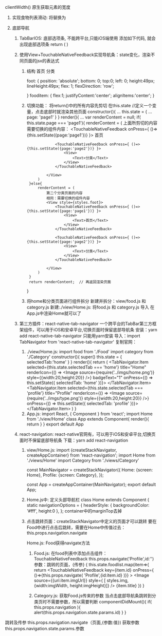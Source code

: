 clientWidth()  原生获取元素的宽度
1. 实现食物列表滑动:
    将<View style={styles.content}>替换为<ScrollView style={styles.content}>

2. 底部导航
    1. TabBarIOS: 底部选项条, 不能跨平台,只能iOS端使用
        添加如下代码, 就会出现底部选项条
            return (
                <TabBarIOS></TabBarIOS>
            ) 
    
    2. 使用View+TouchableNativeFeedback实现导航条：state变化，渲染不同页面的jsx的表达式
        1. 结构
            <View style={styles.foot}>
                <View style={styles.fooditem}>
                    <Text>首页</Text>
                </View>
                <View style={styles.fooditem}>
                    <Text>分类</Text>
                </View>
            </View>

            foot: {
                position: 'absolute';
                bottom: 0;
                top:0;
                left: 0;
                height:49px;
                lineHeight:49px;
                flex: 1;
                flexDirection: 'row';

            }
            fooditem: {
                flex:1;
                justifyContent:'center';
                alignItems:'center';
            }
        2. 切换功能：
            将return()中的所有内容先剪切
            在this.state //定义一个变量，点击底部时就渲染其他页面
            constructor(){
                ...
                this.state = {
                    ...
                    page: 'page1'
                }
            }
            render(){
                ...
                var renderContent = null;
                if( this.state.page === 'page1'){
                    renderContent = (
                        上面所剪切的内容
                        需要切换的组件内容：
                        <View style={styles.foot}>
                            <TouchableNativeFeedback onPress={ ()=>{this.setState({page:'page1'})} }>
                                <View>
                                    <Text>首页</Text>
                                </View>
                            </TouchableNativeFeedback>

                            <TouchableNativeFeedback onPress={ ()=>{this.setState({page:'page2'})} }>
                                <View>
                                    <Text>分类</Text>
                                </View>
                            </TouchableNativeFeedback>

                        </View>
                    )
                }else{
                    renderContent = (
                        第二个分类页面的内容
                        相同：需要切换的组件内容
                        <View style={styles.foot}>
                            <TouchableNativeFeedback onPress={ ()=>{this.setState({page:'page1'})} }>
                                <View>
                                    <Text>首页</Text>
                                </View>
                            </TouchableNativeFeedback>

                            <TouchableNativeFeedback onPress={ ()=>{this.setState({page:'page2'})} }>
                                <View>
                                    <Text>分类</Text>
                                </View>
                            </TouchableNativeFeedback>

                        </View>
                    )
                }
                return renderContent;  // 再返回渲染页面
            }

        3. 将home和分类页面进行组件拆分
            新建并拆分：view/food.js  和 category.js
            新建:./view/Home.js: 将food.js 和 category.js 导入
            在App.js中渲染Home就可以了

    3. 第三方插件：react-native-tab-navigator
        一个跨平台的TabBar第三方框架组件，可以用于iOS和安卓平台,切换页面时保留底部导航条
        安装：yarn add react-native-tab-navigator  只能用yarn安装
        导入：import TabNavigator from 'react-native-tab-navigator'
        复制官网：
        1. ./view/Home.js:
            import food from './Food'
            import category from './Category'
            constructor(){
                super()
                this.state = {
                    selectedTab:'home'
                }
            }
            render(){
                return (
                    <TabNavigator>
                        <TabNavigator.Item
                            selected={this.state.selectedTab === 'home'}
                            title="Home"
                            <!-- 正常图标 -->
                            renderIcon={() => <Image source={require('../imgs/home.png')} style={{width:20,height:20}} />}
                            <!-- 图标上的小数字 表示消息数量 -->
                            badgeText="1"
                            onPress={() => this.setState({ selectedTab: 'home' })}>
                            <food />
                        </TabNavigator.Item>
                        <TabNavigator.Item
                            selected={this.state.selectedTab === 'profile'}
                            title="Profile"
                            <!-- 正常的图标 -->
                            renderIcon={() => <Image source={require('../imgs/type.png')} style={{width:20,height:20}} />}
                            onPress={() => this.setState({ selectedTab: 'profile' })}>
                            <category />
                        </TabNavigator.Item>
                    </TabNavigator>
                )
            }
        2. App.js:
            import React, { Component } from 'react';
            import Home from './view/Home'
            class App extends Component{
                render(){
                    return <Home />
                }
            }
            export default App

    4. react-navigation: react-native官网有，可以用于iOS和安卓平台,切换页面时不保留底部导航条
        下载：yarn add react-navigation
        1. view/Home.js:
            import {createStackNavigator, createAppContainer} from 'react-navigation';
            import Home from './views/Home'
            import Category from './views/Category'

            const MainNavigator = createStackNavigator({
            Home: {screen: Home},
            Profile: {screen: Category},
            });

            const App = createAppContainer(MainNavigator);
            export default App;

        2. Home.js中: 定义头部导航栏
            class Home extends Component {
                static navigationOptions = {
                    headerStyle: {
                        backgroundColor: '#fff',
                        height:0
                    },
                };
            container中的marginTop去掉
            
        3. 点击跳转页面：createStackNavigator中定义的页面才可以跳转
            要在Food中进行点击后跳转，需要在Home中传值过去：this.props.navigation.navigate
            
            Home.js: Food获得navigate方法
                <Food navigate={this.props.navigation.navigate} />

            1. Food.js: 在food列表中添加点击组件：TouchableNativeFeedback
                this.props.navigate('Profile',id:'')
                参数：跳转的页面，{传参}
                {
                    this.state.foodlist.map(item=>{
                        return <TouchableNativeFeedback key={item.id} onPress={ ()=>{this.props.navigate( 'Profile',{id:item.id} )}} >
                                <View>
                                    <Image source={{uri:item.imgUrl}} 
                                        style={ [ styles.img,{width:imgWidth,
                                                height:imgHeight}]} />
                                    <Text style={styles.text1}>{item.title}</Text>
                                </View>
                                </TouchableNativeFeedback>
                    })
                }

            2. Category.js: 获取Food.js传来的参数
                当点击底部导航条跳转到分类页时不需要参数，所以需要判断
                componentDidMount(){
                    if( this.props.navigation ){
                        alert(this.props.navigation.state.params.id)
                    }
                }


跳转及传参 
this.props.navigation.navigate（页面,{参数:值})
获取参数
this.props.navigation.state.params.参数